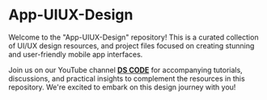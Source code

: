 # App-UIUX-Design
Welcome to the "App-UIUX-Design" repository! This is a curated collection of UI/UX design resources, and project files focused on creating stunning and user-friendly mobile app interfaces.

Join us on our YouTube channel <b><a href="https://www.youtube.com/@DSCodetech">DS CODE</a></b> for accompanying tutorials, discussions, and practical insights to complement the resources in this repository. We're excited to embark on this design journey with you!
